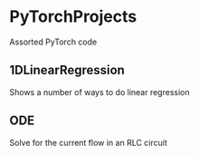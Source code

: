 # PyTorchProjects
Assorted PyTorch code

## 1DLinearRegression
Shows a number of ways to do linear regression

## ODE
Solve for the current flow in an RLC circuit
